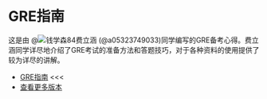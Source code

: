 # GRE指南

这是由 @![钱学森84费立涵](https://img.shields.io/badge/费立涵-钱学森84-red.svg) (@a05323749033)同学编写的GRE备考心得。费立涵同学详尽地介绍了GRE考试的准备方法和答题技巧，对于各种资料的使用提供了较为详尽的讲解。

- [GRE指南](https://github.com/qyxf/BookHub/raw/master/002.GRE%E5%A4%87%E8%80%83%E6%8C%87%E5%8D%97/GRE-Tutorials_2nd_ebook_version.pdf) <<<  
- [<i class="fas fa-github"></i> 查看更多版本](https://github)
